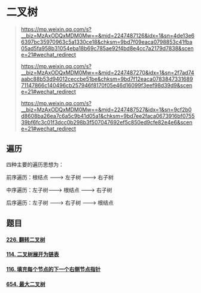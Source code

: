 # 二叉树

> https://mp.weixin.qq.com/s?__biz=MzAxODQxMDM0Mw==&mid=2247487126&idx=1&sn=4de13e66397bc35970963c5a1330ce18&chksm=9bd7f09eaca0798853c41fba05ad5fa958b31054eba18b69c785ae92f4bd8e4cc7a2179d7838&scene=21#wechat_redirect
>
> https://mp.weixin.qq.com/s?__biz=MzAxODQxMDM0Mw==&mid=2247487270&idx=1&sn=2f7ad74aabc88b53d94012ceccbe51be&chksm=9bd7f12eaca078384733168971147866c140496cb257946f8170f05e46d16099f3eef98d39d9&scene=21#wechat_redirect
>
> https://mp.weixin.qq.com/s?__biz=MzAxODQxMDM0Mw==&mid=2247487527&idx=1&sn=9cf2b0d8608ba26ea7c6a5c9b41d05a1&chksm=9bd7ee2faca0673916bf075539bf6fc3c01f3dcc0b298b3f507047692ef5c850ed9cfe82e4e6&scene=21#wechat_redirect

## 遍历

四种主要的遍历思想为：

前序遍历：根结点 ---> 左子树 ---> 右子树

中序遍历：左子树---> 根结点 ---> 右子树

后序遍历：左子树 ---> 右子树 ---> 根结点

## 题目

#### <a href="../leetcode/简单/226-翻转二叉树.md">226. 翻转二叉树</a>
#### <a href="../leetcode/中等/114-二叉树展开为链表.md">114. 二叉树展开为链表</a>

#### <a href="../leetcode/中等/116-填充每个节点的下一个右侧节点指针.md">116. 填充每个节点的下一个右侧节点指针</a>

#### <a href="../leetcode/中等/116-填充每个节点的下一个右侧节点指针.md">654. 最大二叉树</a>

